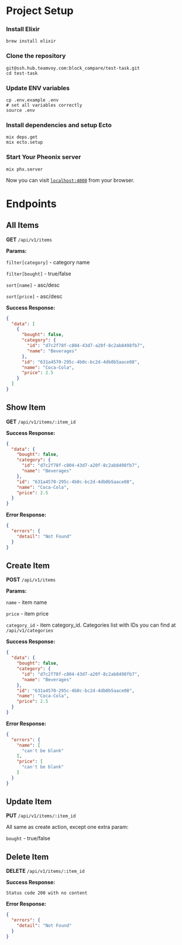 # Project Setup
### Install Elixir
```shell
brew install elixir
```
### Clone the repository
```shell
git@ssh.hub.teamvoy.com:block_compare/test-task.git
cd test-task
```
### Update ENV variables
```shell
cp .env.example .env
# set all variables correctly
source .env
```
### Install dependencies and setup Ecto
```shell
mix deps.get
mix ecto.setup
```
### Start Your Pheonix server
```shell
mix phx.server
```

Now you can visit [`localhost:4000`](http://localhost:4000) from your browser.

# Endpoints

## All Items

**GET** `/api/v1/items`
  
**Params:**

`filter[category]` - category name

`filter[bought]` - true/false 

`sort[name]` - asc/desc

`sort[price]` - asc/desc

**Success Response:**

```json
{
  "data": [
    {
      "bought": false,
      "category": {
        "id": "d7c2f78f-c804-43d7-a20f-8c2ab8498fb7",
        "name": "Beverages"
      },
      "id": "631a4570-295c-4b0c-bc2d-4db0b5aace08",
      "name": "Coca-Cola",
      "price": 2.5
    }
  ]
}
```

## Show Item

**GET** `/api/v1/items/:item_id`

**Success Response:**

```json
{
  "data": {
    "bought": false,
    "category": {
      "id": "d7c2f78f-c804-43d7-a20f-8c2ab8498fb7",
      "name": "Beverages"
    },
    "id": "631a4570-295c-4b0c-bc2d-4db0b5aace08",
    "name": "Coca-Cola",
    "price": 2.5
  }
}
```

**Error Response:**

```json
{
  "errors": {
    "detail": "Not Found"
  }
}
```

## Create Item

**POST** `/api/v1/items`

**Params:**

`name` - item name

`price` - item price 

`category_id` - item category_id. Categories list with IDs you can find at `/api/v1/categories`

**Success Response:**

```json
{
  "data": {
    "bought": false,
    "category": {
      "id": "d7c2f78f-c804-43d7-a20f-8c2ab8498fb7",
      "name": "Beverages"
    },
    "id": "631a4570-295c-4b0c-bc2d-4db0b5aace08",
    "name": "Coca-Cola",
    "price": 2.5
  }
}
```

**Error Response:**

```json
{
  "errors": {
    "name": [
      "can't be blank"
    ],
    "price": [
      "can't be blank"
    ]
  }
}
```

## Update Item

**PUT** `/api/v1/items/:item_id`

All same as create action, except one extra param:

`bought` - true/false

## Delete Item

**DELETE** `/api/v1/items/:item_id`

**Success Response:**

`Status code 200 with no content`

**Error Response:**

```json
{
  "errors": {
    "detail": "Not Found"
  }
}
```
